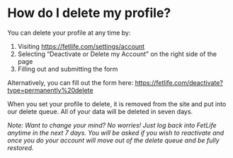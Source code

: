# How do I delete my profile?

You can delete your profile at any time by:

1. Visiting https://fetlife.com/settings/account
2. Selecting “Deactivate or Delete my Account” on the right side of the page
3. Filling out and submitting the form

Alternatively, you can fill out the form here: https://fetlife.com/deactivate?type=permanently%20delete 

When you set your profile to delete, it is removed from the site and put into our delete queue. All of your data will be deleted in seven days.

_Note: Want to change your mind? No worries! Just log back into FetLife anytime in the next 7 days. You will be asked if you wish to reactivate and once you do your account will move out of the delete queue and be fully restored._
